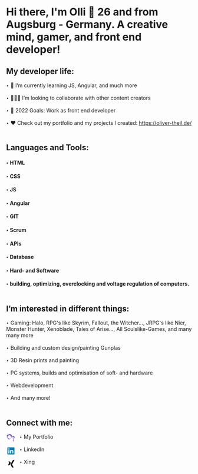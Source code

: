 # Hi there, I'm Olli 👋 26 and from Augsburg - Germany. A creative mind, gamer, and front end developer!

## My developer life:

‣ 🌱 I’m currently learning JS, Angular, and much more <br /><br />
‣ 🙋🏻‍♂️ I’m looking to collaborate with other content creators <br /><br />
‣ 🏁 2022 Goals: Work as front end developer <br /><br />
‣ ❤️ Check out my portfolio and my projects I created: https://oliver-theil.de/ <br /><br />

## Languages and Tools:

#### ‣ HTML <br />
#### ‣ CSS <br />
#### ‣ JS <br />
#### ‣ Angular <br />
#### ‣ GIT <br />
#### ‣ Scrum <br />
#### ‣ APIs <br />
#### ‣ Database <br />
#### ‣ Hard- and Software <br />
#### ‣ building, optimizing, overclocking and voltage regulation of computers. <br /><br />

## I’m interested in different things:

‣ Gaming: Halo, RPG's like Skyrim, Fallout, the Witcher..., JRPG's like Nier, Monster Hunter, Xenoblade, Tales of Arise..., All Soulslike-Games, and many     many more <br /><br />
‣ Building and custom design/painting Gunplas <br /><br />
‣ 3D Resin prints and painting <br /><br />
‣ PC systems, builds and optimisation of soft- and hardware <br /><br />
‣ Webdevelopment <br /><br />
‣ And many more! <br /><br />

## Connect with me:

‣ My Portfolio [<img align="left" alt="CSS3" width="26px" src="https://github.com/OliverTheil/portfolio/blob/main/portfolio/src/assets/logos/portfoliologo.png" style="padding-right:10px;"/>](https://oliver-theil.de/) <br /><br />
‣ LinkedIn[<img align="left" alt="CSS3" width="26px" src="https://github.com/OliverTheil/portfolio/blob/main/portfolio/src/assets/icons/LinkedIn%201.png" style="padding-right:10px;"/>](https://www.linkedin.com/in/oliver-theil/) <br /><br />
‣ Xing[<img align="left" alt="CSS3" width="26px" src="https://github.com/OliverTheil/portfolio/blob/main/portfolio/src/assets/icons/xing-fill.png" style="padding-right:10px;"/>](https://www.xing.com/profile/Oliver_Theil2/cv) <br /><br />



